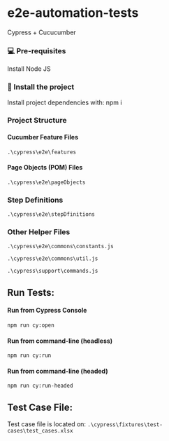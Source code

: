 # e2e-automation-tests
Cypress + Cucucumber

 ### 💻 Pre-requisites

 Install Node JS

### 🚀 Install the project

Install project dependencies with: npm i 

### Project Structure

#### Cucumber Feature Files
```.\cypress\e2e\features```

#### Page Objects (POM) Files
```.\cypress\e2e\pageObjects```

### Step Definitions
```.\cypress\e2e\stepDfinitions```

### Other Helper Files
```.\cypress\e2e\commons\constants.js```

```.\cypress\e2e\commons\util.js```

```.\cypress\support\commands.js```

## Run Tests:
#### Run from Cypress Console
```npm run cy:open```
#### Run from command-line (headless)
```npm run cy:run```
#### Run from command-line (headed)
```npm run cy:run-headed```

## Test Case File:
Test case file is located on: ```.\cypress\fixtures\test-cases\test_cases.xlsx```
